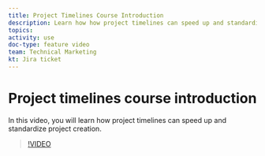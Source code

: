 ```yaml
---
title: Project Timelines Course Introduction
description: Learn how how project timelines can speed up and standardize project creation.
topics:
activity: use
doc-type: feature video
team: Technical Marketing
kt: Jira ticket
---
```

# Project timelines course introduction

In this video, you will learn how project timelines can speed up and standardize project creation.

>[!VIDEO](https://video.tv.adobe.com/v/335212/?quality=12)
